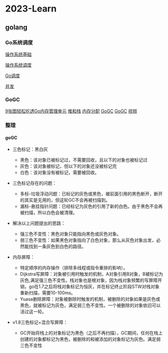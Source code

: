 # 2023-Learn
## golang
### Go系统调度
[操作系统基础](https://xiaolincoding.com/os/#%E5%B0%8F%E7%99%BD%E9%80%82%E5%90%88%E7%9C%8B%E5%90%97)

[操作系统调度](https://www.ardanlabs.com/blog/2018/08/scheduling-in-go-part1.html)

[Go调度](https://www.ardanlabs.com/blog/2018/08/scheduling-in-go-part2.html)

[并发](https://www.ardanlabs.com/blog/2018/08/scheduling-in-go-part3.html)

### GoGC
[9张图轻松吃透Go内存管理单元](https://mp.weixin.qq.com/s?__biz=MzA5MDEwMDYyOA==&mid=2454620147&idx=1&sn=0cf6b70a3dd47e8288701183d91649e8&chksm=87aae108b0dd681e46c2616958c0a6a8fecd9ebbd2b728ef3a1cd43e9f38e3ba5e27951e0dae&scene=21#wechat_redirect)
[堆和栈](https://cloud.tencent.com/developer/news/731210)
[内存分配](https://juejin.cn/post/6844903795739082760)
[GoGC](https://www.cnblogs.com/luozhiyun/p/14564903.html)
[GoGC](https://golang.design/under-the-hood/zh-cn/part2runtime/ch08gc/barrier/)
[视频](https://www.youtube.com/playlist?list=PL_GrAPKmuajz6T5EBXGbEgx9LciuuryHD)

### 整理
#### goGC
- 三色标记：黑白灰
  - 黑色：该对象已被标记过，不需要回收，且以下的对象也被标记过
  - 灰色：该对象被标记，但以下的对象还没被标记完
  - 白色：该对象没有被标记，需要被回收。
  
- 三色标记存在的问题：
  - 多标-垃圾浮动问题：已标记的灰色或黑色，被前面引用的黑色断开，断开的其实是无用的，但这轮GC不会再被扫描到。
  - 漏标-悬挂指针问题：已经标记为灰色的引用了新的白色。由于黑色不会再被扫描，所以白色会被清理。

-  解决以上问题提出的思路：
    - 强三色不变性：黑色对象只能指向黑色或灰色对象。
    - 弱三色不变性：如果黑色对象指向了白色对象，那么从灰色对象出发，必然能找到一条灰色到白色的路径。

- 内存屏障：
    - 特定顺序的内存操作（排除多线程或指令重排的影响）。
    - Dijkstra写屏障：对象被引用时触发的机制，A对象引用B对象，B被标记为灰色,满足强三色不变性。栈对象也是根对象，因为栈对象频繁的写屏障开销，go在1.7之后将栈对象标记为恒灰，并在标记终止阶段STW对栈对象重新扫描，需要10-100ms。
    - Yuasa删除屏障：对象被删除时触发的机制，被删除的对象如果是灰色或黑色，就被标记为灰色，满足弱三色不变性。一个被删除的对象依旧可以活过这一轮。
 - v1.8三色标记+混合写屏障：
    - GC开始将栈上的对象标记为黑色（之后不再扫描），GC期间，任何在栈上创建的对象都标记为黑色，被删除的和被添加的对象标记为灰色。满足弱三色不变性




